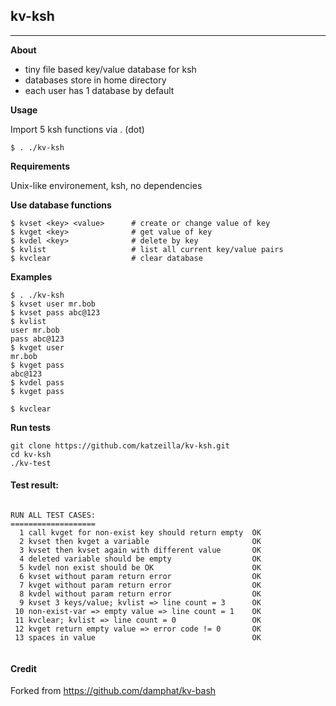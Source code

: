 ## kv-ksh 

-----------------

**About**

 - tiny file based key/value database for ksh
 - databases store in home directory
 - each user has 1 database by default


**Usage**

Import 5 ksh functions via . (dot)

```
$ . ./kv-ksh
```
 
**Requirements**

Unix-like environement, ksh, no dependencies


**Use database functions**

```
$ kvset <key> <value>      # create or change value of key
$ kvget <key>              # get value of key
$ kvdel <key>              # delete by key
$ kvlist                   # list all current key/value pairs
$ kvclear                  # clear database
```

**Examples**

``` 
$ . ./kv-ksh
$ kvset user mr.bob
$ kvset pass abc@123
$ kvlist
user mr.bob
pass abc@123
$ kvget user
mr.bob
$ kvget pass
abc@123
$ kvdel pass
$ kvget pass

$ kvclear
```

**Run tests**

```
git clone https://github.com/katzeilla/kv-ksh.git
cd kv-ksh
./kv-test
```

#### Test result:

```

RUN ALL TEST CASES:
===================
  1 call kvget for non-exist key should return empty  OK
  2 kvset then kvget a variable                       OK
  3 kvset then kvset again with different value       OK
  4 deleted variable should be empty                  OK
  5 kvdel non exist should be OK                      OK
  6 kvset without param return error                  OK
  7 kvget without param return error                  OK
  8 kvdel without param return error                  OK
  9 kvset 3 keys/value; kvlist => line count = 3      OK
 10 non-exist-var => empty value => line count = 1    OK
 11 kvclear; kvlist => line count = 0                 OK
 12 kvget return empty value => error code != 0       OK
 13 spaces in value                                   OK


```

#### Credit 

Forked from https://github.com/damphat/kv-bash
